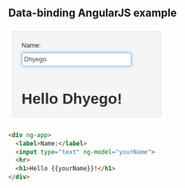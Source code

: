 ## Data-binding AngularJS example
![Hello world](img/data-binding-example.jpg)

```html
<div ng-app>
  <label>Name:</label>
  <input type="text" ng-model="yourName">
  <hr>
  <h1>Hello {{yourName}}!</h1>
</div>
```
